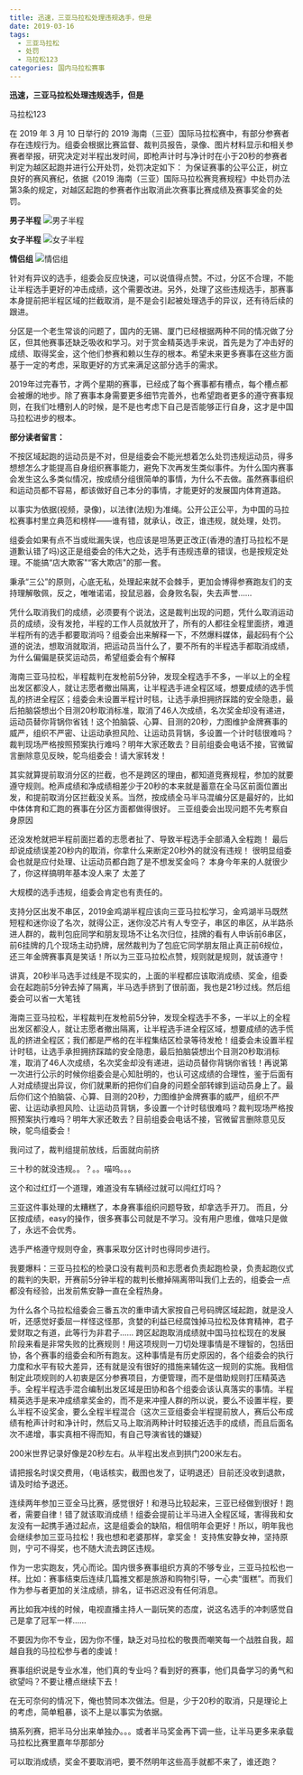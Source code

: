 ```yaml
---
title: 迅速，三亚马拉松处理违规选手，但是
date: 2019-03-16
tags:
  - 三亚马拉松
  - 处罚
  - 马拉松123
categories: 国内马拉松赛事
---
```

**迅速，三亚马拉松处理违规选手，但是**

马拉松123

在 2019 年 3 月 10 日举行的 2019 海南（三亚）国际马拉松赛中，有部分参赛者存在违规行为。组委会根据比赛监督、裁判员报告，录像、图片材料显示和相关参赛者举报，研究决定对半程出发时间，即枪声计时与净计时在小于20秒的参赛者判定为越区起跑并进行公开处罚，处罚决定如下：
为保证赛事的公平公正，树立良好的赛风赛纪，依据《2019 海南（三亚）国际马拉松赛竞赛规程》中处罚办法第3条的规定，对越区起跑的参赛者作出取消此次赛事比赛成绩及赛事奖金的处罚。

**男子半程**
![男子半程](https://images2.imgbox.com/e7/4e/HL5bjX2f_o.jpg)

**女子半程**
![女子半程](https://images2.imgbox.com/bf/8f/Zz858v27_o.jpg)

**情侣组**
![情侣组](https://images2.imgbox.com/d3/05/ZQyizOK6_o.jpg)

针对有异议的选手，组委会反应快速，可以说值得点赞。不过，分区不合理，不能让半程选手更好的冲击成绩，这个需要改进。另外，处理了这些违规选手，那赛事本身提前把半程区域的拦截取消，是不是会引起被处理选手的异议，还有待后续的跟进。

分区是一个老生常谈的问题了，国内的无锡、厦门已经根据两种不同的情况做了分区，但其他赛事还缺乏吸收和学习。对于赏金精英选手来说，首先是为了冲击好的成绩、取得奖金，这个他们参赛和赖以生存的根本。希望未来更多赛事在这些方面基于一定的考虑，采取更好的方式来满足这部分选手的需求。

2019年过完春节，才两个星期的赛事，已经成了每个赛事都有槽点，每个槽点都会被爆的地步。除了赛事本身需要更多细节完善外，也希望跑者更多的遵守赛事规则，在我们吐槽别人的时候，是不是也考虑下自己是否能够正行自身，这才是中国马拉松进步的根本。

**部分读者留言：**

不按区域起跑的运动员是不对，但是组委会不能光想着怎么处罚违规运动员，得多想想怎么才能提高自身组织赛事能力，避免下次再发生类似事件。为什么国内赛事会发生这么多类似情况，按成绩分组很简单的事情，为什么不去做。虽然赛事组织和运动员都不容易，都该做好自己本分的事情，才能更好的发展国内体育道路。

以事实为依据(视频，录像)，以法律(法规)为准绳。公开公正公平，为中国的马拉松赛事村里立典范和榜样——谁有错，就承认，改正，谁违规，就处理，处罚。

组委会如果有点不当或纰漏失误，也应该是坦荡更正改正(香港的渣打马拉松不是道歉认错了吗)这正是组委会的伟大之处，选手有违规违章的错误，也是按规定处理。不能搞“店大欺客"“客大欺店"的那一套。

秉承“三公”的原则，心底无私，处理起来就不会棘手，更加会博得参赛跑友们的支持理解敬佩，反之，唯唯诺诺，投鼠忌器，会身败名裂，失去声誉……

凭什么取消我们的成绩，必须要有个说法，这是裁判出现的问题，凭什么取消运动员的成绩，没有发抢，半程的工作人员就放开了，所有的人都往全程里面挤，难道半程所有的选手都要取消吗？组委会出来解释一下，不然爆料媒体，最起码有个公道的说法，想取消就取消，把运动员当什么了，要不所有的半程选手都取消成绩，为什么偏偏是获奖运动员，希望组委会有个解释

海南三亚马拉松，半程裁判在发枪前5分钟，发现全程选手不多，一半以上的全程出发区都没人，就让志愿者撤出隔离，让半程选手进全程区域，想要成绩的选手慌乱的挤进全程区；组委会未设置半程计时毯，让选手承担拥挤踩踏的安全隐患，最后拍脑袋想出个目测20秒取消标准，取消了46人次成绩，名次奖金却没有递进，运动员替你背锅你省钱！这个拍脑袋、心算、目测的20秒，力图维护金牌赛事的威严，组织不严密、让运动承担风险、让运动员背锅，多设置一个计时毯很难吗？裁判现场严格按照预案执行难吗？明年大家还敢去？目前组委会电话不接，官微留言删除意见反映，鸵鸟组委会！请大家转发！

其实就算提前取消分区的拦截，也不是跨区的理由，都知道竞赛规程，参加的就要遵守规则。枪声成绩和净成绩相差少于20秒的本来就是蓄意在全马区前面位置出发，和提前取消分区拦截没关系。当然，按成绩全马半马混编分区是最好的，比如中体体育和汇跑的赛事在分区方面都做得很好。
三亚组委会出现问题不先考察自身原因

还没发枪就把半程前面拦着的志愿者扯了、导致半程选手全部涌入全程跑！
最后却说成绩误差20秒内的取消，你拿什么来断定20秒外的就没有违规！
很明显组委会也就是应付处理、让运动员都白跑了是不想发奖金吗？
本身今年来的人就很少了，你这样搞明年基本没人来了
太差了

大规模的选手违规，组委会肯定也有责任的。

支持分区出发不串区，2019金鸡湖半程应该向三亚马拉松学习，金鸡湖半马既然短程和迷你设了名次，就得公正，迷你没芯片有人专空子，串区的串区，从半路杀进人群的，裁判包庇同学和朋友现场不让名次归位，挂牌的看有人申诉前6串区，前6挂牌的几个现场主动扔牌，居然裁判为了包庇它同学朋友阻止真正前6规位，还三年金牌赛事真是笑话！所以为三亚马拉松点赞，规则就是规则，就该遵守！

讲真，20秒半马选手过线是不现实的，上面的半程都应该取消成绩、奖金，组委会在起跑前5分钟去掉了隔离，半马选手挤到了很前面，我也是21秒过线。然后组委会可以省一大笔钱

海南三亚马拉松，半程裁判在发枪前5分钟，发现全程选手不多，一半以上的全程出发区都没人，就让志愿者撤出隔离，让半程选手进全程区域，想要成绩的选手慌乱的挤进全程区；我们都是严格的在半程集结区检录等待发枪！组委会未设置半程计时毯，让选手承担拥挤踩踏的安全隐患，最后拍脑袋想出个目测20秒取消标准，取消了46人次成绩，名次奖金却没有递进，运动员替你背锅你省钱！再说第一次进行公示的时候你组委会是心知肚明的，也认可这成绩的合理性，鉴于后面有人对成绩提出异议，你们就果断的把你们自身的问题全部转嫁到运动员身上了。最后你们这个拍脑袋、心算、目测的20秒，力图维护金牌赛事的威严，组织不严密、让运动承担风险、让运动员背锅，多设置一个计时毯很难吗？裁判现场严格按照预案执行难吗？明年大家还敢去？目前组委会电话不接，官微留言删除意见反映，鸵鸟组委会！

我问过了，裁判组提前放线，后面就向前挤

三十秒的就没违规。。？。。喵呜。。。

这个和过红灯一个道理，难道没有车辆经过就可以闯红灯吗？

三亚这件事处理的太糟糕了，本身赛事组织问题导致，却拿选手开刀。
而且，分区按成绩，easy的操作，很多赛事公司就是不学习。没有用户思维，做啥只是做了，永远不会优秀。

选手严格遵守规则夺金，赛事采取分区计时也得同步进行。

我要爆料：三亚马拉松的检录口没有裁判员和志愿者负责起跑检录，负责起跑仪式的裁判的失职，开赛前5分钟半程的裁判长撤掉隔离带叫我们上去的，组委会一点都没有经验，出发前焦安静一直在全程热身。

为什么各个马拉松组委会三番五次的重申请大家按自己号码牌区域起跑，就是没人听，还感觉好委屈一样怪这怪那，贪婪的利益已经腐蚀掉马拉松及体育精神，君子爱财取之有道，此等行为非君子……
跨区起跑取消成绩就中国马拉松现在的发展阶段来看是非常失败的比赛规则！用这项规则一刀切处理事情是不理智的，包括田协，各个赛事的组委会和所有跑友。这种事情是有历史原因的，各个组委会的执行力度和水平有较大差异，还有就是没有很好的措施来辅佐这一规则的实施。我相信制定此项规则的人初衷是区分参赛项目，方便管理，而不是借助规则打压精英选手。全程半程选手混合编制出发区域是田协和各个组委会该认真落实的事情。半程精英选手是来冲成绩拿奖金的，而不是来冲撞人群的所以说，要么不设置半程，要么半程不设奖金，要么全程半程混合（这次三亚组委会半程提前放人，赛后公布成绩有枪声计时和净计时，然后又马上取消两种计时较接近选手的成绩，而且后面名次不递增，事实真相不得而知，有自己导演省钱的嫌疑）

200米世界记录好像是20秒左右。从半程出发点到拱门200米左右。

请把报名时误交费用，（电话核实，截图也发了，证明退还）目前还没收到退款，请及时给予退还。

连续两年参加三亚全马比赛，感觉很好！和港马比较起来，三亚已经做到很好！跑者，需要自律！错了就该取消成绩！组委会提前让半马进入全程区域，害得我和女友没有一起携手通过起点，这是组委会的缺陷，相信明年会更好！所以，明年我也会继续参加三亚马拉松！我也想和老婆那样，拿奖金！
支持焦安静女神，坚持原则，宁可不得奖，也不随大流去跨区违规。

作为一忠实跑友，凭心而论。国内很多赛事组织方真的不够专业，三亚马拉松也一样。比如：赛事结束后连续几篇推文都是旅游和购物引导，一心卖“蛋糕”。而我们作为参与者更加的关注成绩，排名，证书迟迟没有任何消息。

再比如我冲线的时候，电视直播主持人一副玩笑的态度，说这名选手的冲刺感觉自己是拿了冠军一样……

不要因为你不专业，因为你不懂，缺乏对马拉松的敬畏而嘲笑每一个战胜自我，超越自我的马拉松参与者的虔诚！

赛事组织说是专业水准，他们真的专业吗？看到好的赛事，他们具备学习的勇气和欲望吗？不要让槽点继续下去！

在无可奈何的情况下，俺也赞同本次做法。但是，少于20秒的取消，只是理论上的考虑，简单粗暴，谈不上是以事实为依据。

搞系列赛，把半马分出来单独办。。。或者半马奖金再下调一些，让半马更多来承载马拉松比赛里嘉年华那部分

可以取消成绩，奖金不要取消吧，要不然明年这些高手就都不来了，谁还跑？
​
